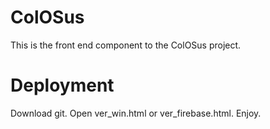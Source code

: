 # ColOSus
This is the front end component to the ColOSus project. 
# Deployment
Download git. Open ver_win.html or ver_firebase.html. Enjoy.
